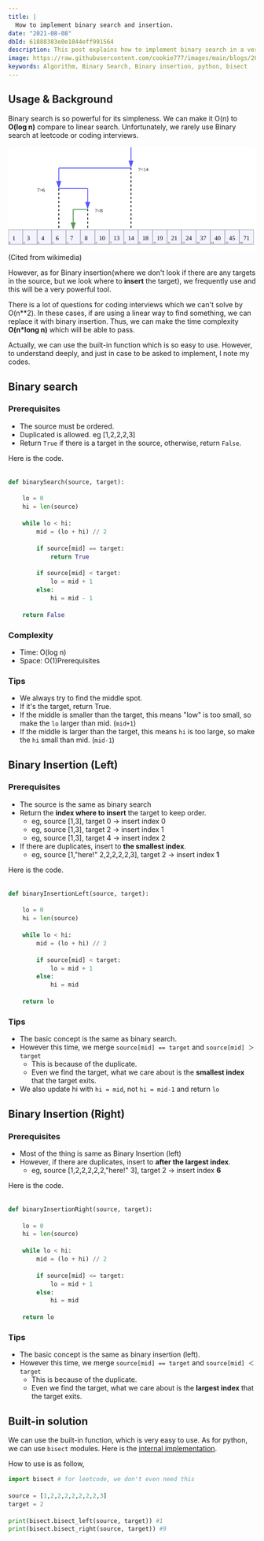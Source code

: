 ```yaml
---
title: |
  How to implement binary search and insertion.
date: "2021-08-08"
dbId: 61888383e0e1844eff991564
description: This post explains how to implement binary search in a very simple way. In addition to binary search, it also introduces how to implement binary insertion (both considering left insertion, right insertion). This article is a study note so it might have incomplete info.
image: https://raw.githubusercontent.com/cookie777/images/main/blogs/2021-08-binary-search-insertion/thumbnail.png
keywords: Algorithm, Binary Search, Binary insertion, python, bisect
---
```


## Usage & Background

Binary search is so powerful for its simpleness. We can make it O(n) to **O(log n)** compare to linear search. Unfortunately, we rarely use Binary search at leetcode or coding interviews.

![Binary search](https://raw.githubusercontent.com/cookie777/images/main/blogs/2021-08-binary-search-insertion/binary-search.svg)
(Cited from wikimedia)

However, as for Binary insertion(where we don't look if there are any targets in the source, but we look where to **insert** the target), we frequently use and this will be a very powerful tool.

There is a lot of questions for coding interviews which we can't solve by O(n\*\*2). In these cases, if are using a linear way to find something, we can replace it with binary insertion. Thus, we can make the time complexity **O(n\*long n)** which will be able to pass.

Actually, we can use the built-in function which is so easy to use. However, to understand deeply, and just in case to be asked to implement, I note my codes.

## Binary search

### Prerequisites

- The source must be ordered.
- Duplicated is allowed. eg [1,2,2,2,3]
- Return `True` if there is a target in the source, otherwise, return `False`.

Here is the code.

```python

def binarySearch(source, target):

    lo = 0
    hi = len(source)

    while lo < hi:
        mid = (lo + hi) // 2

        if source[mid] == target:
            return True

        if source[mid] < target:
            lo = mid + 1
        else:
            hi = mid - 1

    return False

```

### Complexity

- Time: O(log n)
- Space: O(1)Prerequisites

### Tips

- We always try to find the middle spot.
- If it's the target, return True.
- If the middle is smaller than the target, this means "low" is too small, so make the `lo` larger than mid. (`mid+1`)
- If the middle is larger than the target, this means `hi` is too large, so make the `hi` small than mid. (`mid-1`)

## Binary Insertion (Left)

### Prerequisites

- The source is the same as binary search
- Return the **index where to insert** the target to keep order.
  - eg, source [1,3], target 0 -> insert index 0
  - eg, source [1,3], target 2 -> insert index 1
  - eg, source [1,3], target 4 -> insert index 2
- If there are duplicates, insert to **the smallest index**.
  - eg, source [1,"here!" 2,2,2,2,2,3], target 2 -> insert index **1**

Here is the code.

```python

def binaryInsertionLeft(source, target):

    lo = 0
    hi = len(source)

    while lo < hi:
        mid = (lo + hi) // 2

        if source[mid] < target:
            lo = mid + 1
        else:
            hi = mid

    return lo

```

### Tips

- The basic concept is the same as binary search.
- However this time, we merge `source[mid] == target` and `source[mid] ＞ target`
  - This is because of the duplicate.
  - Even we find the target, what we care about is the **smallest index** that the target exits.
- We also update hi with `hi = mid`, not `hi = mid-1` and return `lo`

## Binary Insertion (Right)

### Prerequisites

- Most of the thing is same as Binary Insertion (left)
- However, if there are duplicates, insert to **after the largest index**.
  - eg, source [1,2,2,2,2,2,"here!" 3], target 2 -> insert index **6**

Here is the code.

```python

def binaryInsertionRight(source, target):

    lo = 0
    hi = len(source)

    while lo < hi:
        mid = (lo + hi) // 2

        if source[mid] <= target:
            lo = mid + 1
        else:
            hi = mid

    return lo

```

### Tips

- The basic concept is the same as binary insertion (left).
- However this time, we merge `source[mid] == target` and `source[mid] ＜ target`
  - This is because of the duplicate.
  - Even we find the target, what we care about is the **largest index** that the target exits.

## Built-in solution

We can use the built-in function, which is very easy to use. As for python, we can use `bisect` modules. Here is the [internal implementation](https://github.com/python/cpython/blob/main/Lib/bisect.py).

How to use is as follow,

```python
import bisect # for leetcode, we don't even need this

source = [1,2,2,2,2,2,2,2,3]
target = 2

print(bisect.bisect_left(source, target)) #1
print(bisect.bisect_right(source, target)) #9

```
